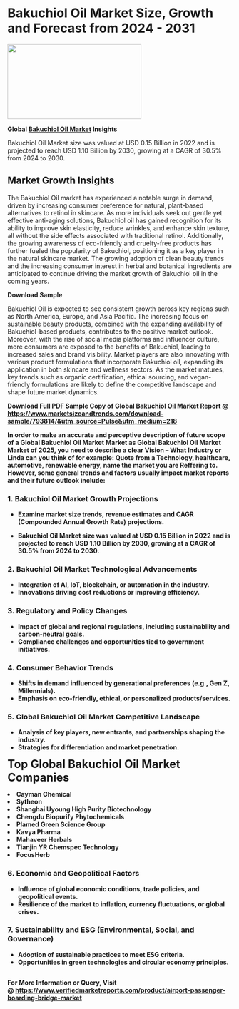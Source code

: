 <H1>Bakuchiol Oil Market Size, Growth and Forecast from 2024 - 2031</H1><img class="aligncenter size-medium wp-image-584254" src="https://thirdeyenews.in/wp-content/uploads/2024/09/Global-Market-Research-300x168.jpeg" alt="" width="300" height="168" /><p><strong>Global&nbsp;<a href="https://www.marketsizeandtrends.com/download-sample/793814/&amp;utm_source=Pulse&amp;utm_medium=218">Bakuchiol Oil Market</a> Insights</strong></p><p>Bakuchiol Oil Market size was valued at USD 0.15 Billion in 2022 and is projected to reach USD 1.10 Billion by 2030, growing at a CAGR of 30.5% from 2024 to 2030.</p><p><h2>Market Growth Insights</h2> <p>The Bakuchiol Oil market has experienced a notable surge in demand, driven by increasing consumer preference for natural, plant-based alternatives to retinol in skincare. As more individuals seek out gentle yet effective anti-aging solutions, Bakuchiol oil has gained recognition for its ability to improve skin elasticity, reduce wrinkles, and enhance skin texture, all without the side effects associated with traditional retinol. Additionally, the growing awareness of eco-friendly and cruelty-free products has further fueled the popularity of Bakuchiol, positioning it as a key player in the natural skincare market. The growing adoption of clean beauty trends and the increasing consumer interest in herbal and botanical ingredients are anticipated to continue driving the market growth of Bakuchiol oil in the coming years.</p> <p><strong>Download Sample</strong></p> <p>Bakuchiol Oil is expected to see consistent growth across key regions such as North America, Europe, and Asia Pacific. The increasing focus on sustainable beauty products, combined with the expanding availability of Bakuchiol-based products, contributes to the positive market outlook. Moreover, with the rise of social media platforms and influencer culture, more consumers are exposed to the benefits of Bakuchiol, leading to increased sales and brand visibility. Market players are also innovating with various product formulations that incorporate Bakuchiol oil, expanding its application in both skincare and wellness sectors. As the market matures, key trends such as organic certification, ethical sourcing, and vegan-friendly formulations are likely to define the competitive landscape and shape future market dynamics.</p> <p><strong></p><p><span class=""><strong>Download Full PDF Sample Copy of Global Bakuchiol Oil Market Report</strong> @ <a href="https://www.marketsizeandtrends.com/download-sample/793814/&amp;utm_source=Pulse&amp;utm_medium=218" target="_blank">https://www.marketsizeandtrends.com/download-sample/793814/&amp;utm_source=Pulse&amp;utm_medium=218</a></span></p><p>In order to make an accurate and perceptive description of future scope of a Global&nbsp;Bakuchiol Oil Market Market as Global&nbsp;Bakuchiol Oil Market Market of 2025, you need to describe a clear Vision &ndash; What Industry or Linda can you think of for example: Quote from a Technology, healthcare, automotive, renewable energy, name the market you are Reffering to. However, some general trends and factors usually impact market reports and their future outlook include:</p><h3>1.&nbsp;<strong>Bakuchiol Oil Market Growth Projections</strong></h3><ul><li>Examine market size trends, revenue estimates and CAGR (Compounded Annual Growth Rate) projections.</li><li><p>Bakuchiol Oil Market size was valued at USD 0.15 Billion in 2022 and is projected to reach USD 1.10 Billion by 2030, growing at a CAGR of 30.5% from 2024 to 2030.</p></li></ul><h3>2.&nbsp;<strong>Bakuchiol Oil Market Technological Advancements</strong></h3><ul><li>Integration of AI, IoT, blockchain, or automation in the industry.</li><li>Innovations driving cost reductions or improving efficiency.</li></ul><h3>3.&nbsp;<strong>Regulatory and Policy Changes</strong></h3><ul><li>Impact of global and regional regulations, including sustainability and carbon-neutral goals.</li><li>Compliance challenges and opportunities tied to government initiatives.</li></ul><h3>4.&nbsp;<strong>Consumer Behavior Trends</strong></h3><ul><li>Shifts in demand influenced by generational preferences (e.g., Gen Z, Millennials).</li><li>Emphasis on eco-friendly, ethical, or personalized products/services.</li></ul><h3>5.&nbsp;<strong>Global Bakuchiol Oil Market Competitive Landscape</strong></h3><ul><li>Analysis of key players, new entrants, and partnerships shaping the industry.</li><li>Strategies for differentiation and market penetration.</li></ul><p data-pm-slice="1 1 []"><span style="color: inherit; font-family: inherit; font-size: 25px;">Top Global Bakuchiol Oil Market Companies</span></p><div class="" data-test-id=""><p><li>Cayman Chemical</li><li> Sytheon</li><li> Shanghai Uyoung High Purity Biotechnology</li><li> Chengdu Biopurify Phytochemicals</li><li> Plamed Green Science Group</li><li> Kavya Pharma</li><li> Mahaveer Herbals</li><li> Tianjin YR Chemspec Technology</li><li> FocusHerb</li></p></div><h3>6.&nbsp;<strong>Economic and Geopolitical Factors</strong></h3><ul><li>Influence of global economic conditions, trade policies, and geopolitical events.</li><li>Resilience of the market to inflation, currency fluctuations, or global crises.</li></ul><h3>7.&nbsp;<strong>Sustainability and ESG (Environmental, Social, and Governance)</strong></h3><ul><li>Adoption of sustainable practices to meet ESG criteria.</li><li>Opportunities in green technologies and circular economy principles.</li></ul><h2><strong style="font-size: 14px;">For More Information or Query, Visit @&nbsp;</strong><a style="background-color: #ffffff; font-size: 14px;" href="https://www.marketsizeandtrends.com/report/bakuchiol-oil-market/" target="_blank">https://www.verifiedmarketreports.com/product/airport-passenger-boarding-bridge-market</a></h2>
